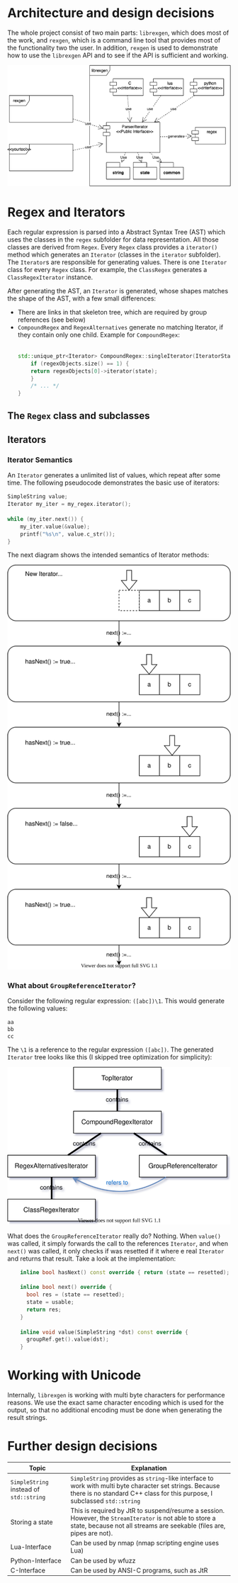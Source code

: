 # Architecture and design decisions

The whole project consist of two main parts: `librexgen`, which does most of the work, and `rexgen`, which is a command line tool that provides most of the functionality two the user. In addition, `rexgen` is used to demonstrate how to use the `librexgen` API and to see if the API is sufficient and working.

![Context diagram](context.png)

# Regex and Iterators

Each regular expression is parsed into a Abstract Syntax Tree (AST) which uses the classes in the `regex` subfolder for data representation. All those classes are derived from `Regex`. Every `Regex` class provides a `iterator()` method which generates an `Iterator` (classes in the `iterator` subfolder). The `Iterator`s are responsible for generating values. There is one `Iterator`  class for every `Regex` class. For example, the `ClassRegex` generates a `ClassRegexIterator` instance.

After generating the AST, an `Iterator` is generated, whose shapes matches the shape of the AST, with a few small differences:

 - There are links in that skeleton tree, which are required by group references (see below)
 - `CompoundRegex` and `RegexAlternatives` generate no matching Iterator, if they contain only one child. Example for `CompoundRegex`: 
    ```C++

    std::unique_ptr<Iterator> CompoundRegex::singleIterator(IteratorState& state) const {
        if (regexObjects.size() == 1) {
        return regexObjects[0]->iterator(state);
        }
        /* ... */
    }
    ```

## The `Regex` class and subclasses

## Iterators

### Iterator Semantics

An `Iterator` generates a unlimited list of values, which repeat after some time. The following pseudocode demonstrates the basic use of iterators:

```C++
SimpleString value;
Iterator my_iter = my_regex.iterator();

while (my_iter.next()) {
    my_iter.value(&value);
    printf("%s\n", value.c_str());
}
```

The next diagram shows the intended semantics of Iterator methods:

![Iterator semantics](iterator.drawio.svg)

### What about `GroupReferenceIterator`?

Consider the following regular expression: `([abc])\1`. This would generate the following values:

```
aa
bb
cc
```

The `\1` is a reference to the regular expression `([abc])`. The generated `Iterator` tree looks like this (I skipped tree optimization for simplicity):

![Iterator tree with reference](reference.drawio.svg)

What does the `GroupReferenceIterator` really do? Nothing. When `value()` was called, it simply forwards the call to the references `Iterator`, and when `next()` was called, it only checks if was resetted if it where e real `Iterator` and returns that result. Take a look at the implementation:

```C++
    inline bool hasNext() const override { return (state == resetted); }

    inline bool next() override {
      bool res = (state == resetted);
      state = usable;
      return res;
    }

    inline void value(SimpleString *dst) const override {
      groupRef.get().value(dst);
    }
```


# Working with Unicode

Internally, `librexgen` is working with multi byte characters for performance reasons. We use the exact same character encoding which is used for the output, so that no additional encoding must be done when generating the result strings.

# Further design decisions

|Topic|Explanation|
|-|---|
|`SimpleString` instead of `std::string`| `SimpleString` provides as `string`-like interface to work with multi byte character set strings. Because there is no standard C++ class for this purpose, I subclassed `std::string`|
|Storing a state| This is required by JtR to suspend/resume a session. However, the `StreamIterator` is not able to store a state, because not all streams are seekable (files are, pipes are not).|
|Lua-Interface| Can be used by nmap (nmap scripting engine uses Lua)|
|Python-Interface| Can be used by wfuzz|
|C-Interface| Can be used by ANSI-C programs, such as JtR|